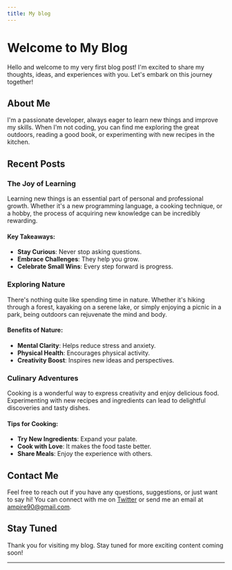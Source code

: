```yaml
---
title: My blog
---
```


# Welcome to My Blog

Hello and welcome to my very first blog post! I'm excited to share my thoughts, ideas, and experiences with you. Let's embark on this journey together!

## About Me

I'm a passionate developer, always eager to learn new things and improve my skills. When I'm not coding, you can find me exploring the great outdoors, reading a good book, or experimenting with new recipes in the kitchen.

## Recent Posts

### The Joy of Learning

Learning new things is an essential part of personal and professional growth. Whether it's a new programming language, a cooking technique, or a hobby, the process of acquiring new knowledge can be incredibly rewarding.

#### Key Takeaways:
- **Stay Curious**: Never stop asking questions.
- **Embrace Challenges**: They help you grow.
- **Celebrate Small Wins**: Every step forward is progress.

### Exploring Nature

There's nothing quite like spending time in nature. Whether it's hiking through a forest, kayaking on a serene lake, or simply enjoying a picnic in a park, being outdoors can rejuvenate the mind and body.

#### Benefits of Nature:
- **Mental Clarity**: Helps reduce stress and anxiety.
- **Physical Health**: Encourages physical activity.
- **Creativity Boost**: Inspires new ideas and perspectives.

### Culinary Adventures

Cooking is a wonderful way to express creativity and enjoy delicious food. Experimenting with new recipes and ingredients can lead to delightful discoveries and tasty dishes.

#### Tips for Cooking:
- **Try New Ingredients**: Expand your palate.
- **Cook with Love**: It makes the food taste better.
- **Share Meals**: Enjoy the experience with others.

## Contact Me

Feel free to reach out if you have any questions, suggestions, or just want to say hi! You can connect with me on [Twitter]((https://x.com/am_derrick)) or send me an email at [ampire90@gmail.com](mailto:ampire90@gmail.com).

## Stay Tuned

Thank you for visiting my blog. Stay tuned for more exciting content coming soon!

---
